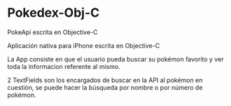 # Pokedex-Obj-C
PokeApi escrita en Objective-C


Aplicación nativa para iPhone escrita en Objective-C

La App consiste en que el usuario pueda buscar su pokémon favorito y ver toda la informacion referente al mismo.

2 TextFields son los encargados de buscar en la API al pokémon en cuestión, se puede hacer la búsqueda por nombre o por número de pokémon.
